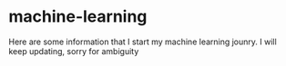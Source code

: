 # machine-learning
Here are some information that I start my machine learning jounry.
I will keep updating, sorry for ambiguity
